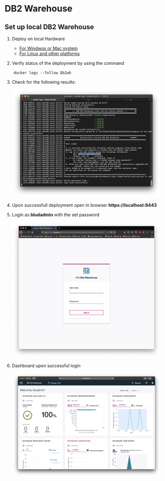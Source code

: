 # DB2 Warehouse

## Set up local DB2 Warehouse

1. Deploy on local Hardware

    * [For Windwos or Mac system](https://www.ibm.com/support/knowledgecenter/en/SSCJDQ/com.ibm.swg.im.dashdb.doc/admin/deploy_own_hw.html)
    * [For Linux and other platforms](https://www.ibm.com/support/knowledgecenter/en/SSCJDQ/com.ibm.swg.im.dashdb.doc/admin/deploy_own_hw.html)

2. Verify status of the deployment by using the command

```
    docker logs --follow Db2wh
```

3. Check for the following results:

    ![setup logs](images/logs_setup.png)

4. Upon successfull deployment open in browser **https://localhost:8443**

5. Login as **bludadmin** with the set password

    ![login](images/login.png)

6. Dashboard upon successful login

    ![dashboard](images/dashboard.png)


